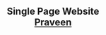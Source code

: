 <h2 align="center">
  Single Page Website <br/>
  <a href="https://praveenkumar-236.github.io/Praveen_web/?fbclid=PAAaaKtef5g61E5jJerJJN7UdUyPLcOf4HT6WvMNT-A5RDaKzMwHpqPgRYw7Y#/
" target="_blank">Praveen</a>
</h2>

